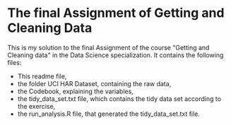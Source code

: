 # The final Assignment of Getting and Cleaning Data

This is my solution to the final Assignment of the course "Getting and Cleaning
data" in the Data Science specialization. It contains the following files:
- This readme file,  
- the folder UCI HAR Dataset, containing the raw data,  
- the Codebook, explaining the variables,  
- the tidy_data_set.txt file, which contains the tidy data set according to the
exercise,  
- the run_analysis.R file, that generated the tidy_data_set.txt file.